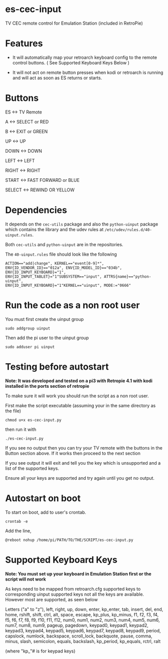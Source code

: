 # es-cec-input
TV CEC remote control for Emulation Station (included in RetroPie)

# Features

* It will automatically map your retroarch keyboard config to the remote control buttons. ( See Supported Keyboard Keys Below )

* It will not act on remote button presses when kodi or retroarch is running and will act as soon as ES returns or starts.



# Buttons

ES       <->         TV Remote

A        <->        SELECT or RED

B        <->        EXIT or GREEN

UP       <->        UP

DOWN     <->        DOWN

LEFT     <->        LEFT

RIGHT    <->        RIGHT

START    <->        FAST FORWARD or BLUE

SELECT   <->        REWIND OR YELLOW

# Dependencies
It depends on the `cec-utils` package and also the `python-uinput` package which contains the library and the udev rules at 
`/etc/udev/rules.d/40-uinput.rules`.  

Both `cec-utils` and `python-uinput` are in the repositories.

The `40-uinput.rules` file should look like the following

```
ACTION=="add|change", KERNEL=="event[0-9]*", ENV{ID_VENDOR_ID}=="012a", ENV{ID_MODEL_ID}=="034b",
ENV{ID_INPUT_KEYBOARD}="1", ENV{ID_INPUT_TABLET}="1"SUBSYSTEM=="input", ATTRS{name}=="python-uinput",
ENV{ID_INPUT_KEYBOARD}="1"KERNEL=="uinput", MODE:="0666" 
```

# Run the code as a non root user
You must first create the uinput group 

`sudo addgroup uinput`

Then add the pi user to the uinput group

`sudo adduser pi uinput`


# Testing before autostart

**Note: It was developed and tested on a pi3 with Retropie 4.1 with kodi installed in 
the ports section of retropie**

To make sure it will work you should run the script
as a non root user.

First make the script executable (assuming your in the same directory as the file)

`chmod u+x es-cec-input.py`

then run it with

`./es-cec-input.py`

If you see no output then you can try your TV remote with the buttons
in the Button section above. If it works then proceed to the next section

If you see output it will exit and tell you the key which is unsupported and 
a list of the supported keys.

Ensure all your keys are supported and try again until you get no output.

# Autostart on boot
To start on boot, add to user's crontab. 

`crontab -e`

Add the line,

`@reboot nohup /home/pi/PATH/TO/THE/SCRIPT/es-cec-input.py`


# Supported Keyboard Keys

**Note: You must set up your keyboard in Emulation Station first or the script will not work**

As keys need to be mapped from retroarch.cfg supported keys to corresponding uinput supported keys not all the keys are available. However most are supported, as seen below


Letters ("a" to "z"), left, right, up, down, enter, kp_enter, tab, insert, del, end, home, rshift, shift, ctrl, alt, space, escape, kp_plus, kp_minus, f1, f2, f3, f4, f5, f6, f7, f8, f9, f10, f11, f12,  num0, num1, num2, num3, num4, num5, num6, num7, num8, num9, pageup, pagedown, keypad0, keypad1, keypad2, keypad3, keypad4, keypad5, keypad6, keypad7, keypad8, keypad9, period, capslock, numlock, backspace, scroll_lock, backquote, pause, comma, minus, slash, semicolon, equals, backslash, kp_period, kp_equals, rctrl, ralt

(where "kp_"# is for keypad keys)
